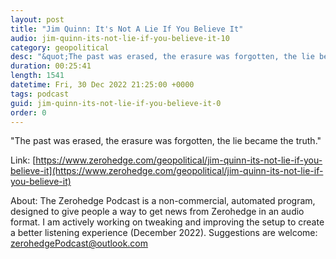```yaml
---
layout: post
title: "Jim Quinn: It's Not A Lie If You Believe It"
audio: jim-quinn-its-not-lie-if-you-believe-it-10
category: geopolitical
desc: "&quot;The past was erased, the erasure was forgotten, the lie became the truth.&quot; "
duration: 00:25:41
length: 1541
datetime: Fri, 30 Dec 2022 21:25:00 +0000
tags: podcast
guid: jim-quinn-its-not-lie-if-you-believe-it-0
order: 0
---
```

&quot;The past was erased, the erasure was forgotten, the lie became the truth.&quot; 

Link: [https://www.zerohedge.com/geopolitical/jim-quinn-its-not-lie-if-you-believe-it](https://www.zerohedge.com/geopolitical/jim-quinn-its-not-lie-if-you-believe-it)

About: The Zerohedge Podcast is a non-commercial, automated program, designed to give people a way to get news from Zerohedge in an audio format.  I am actively working on tweaking and improving the setup to create a better listening experience (December 2022).  Suggestions are welcome: [zerohedgePodcast@outlook.com](mailto:zerohedgePodcast@outlook.com)